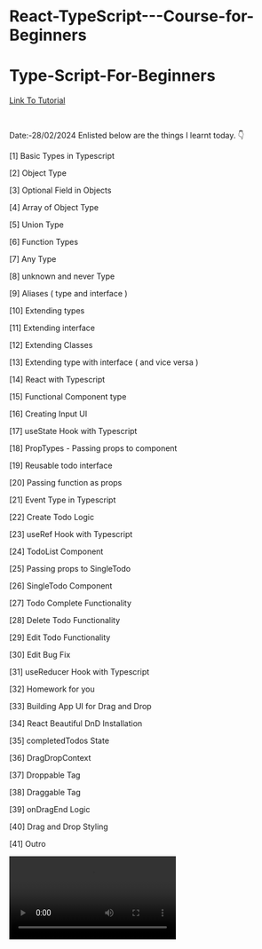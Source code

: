 # React-TypeScript---Course-for-Beginners



# Type-Script-For-Beginners

<a href = "https://www.youtube.com/watch?v=FJDVKeh7RJI"> Link To Tutorial </a>

<br>

Date:-28/02/2024
Enlisted below are the things I learnt today. 👇
<br>


[1] Basic Types in Typescript
<br>

[2] Object Type
<br>

[3] Optional Field in Objects
<br>

[4] Array of Object Type
<br>

[5] Union Type
<br>

[6] Function Types
<br>

[7] Any Type
<br>

[8] unknown and never Type
<br>

[9] Aliases ( type and interface )
<br>

[10] Extending types
<br>

[11] Extending interface
<br>

[12] Extending Classes
<br>

[13] Extending type with interface ( and vice versa )
<br>

[14] React with Typescript
<br>

[15] Functional Component type
<br>

[16] Creating Input UI
<br>

[17] useState Hook with Typescript
<br>

[18] PropTypes - Passing props to component
<br>

[19] Reusable todo interface
<br>

[20] Passing function as props
<br>

[21] Event Type in Typescript
<br>

[22] Create Todo Logic
<br>

[23] useRef Hook with Typescript
<br>

[24] TodoList Component
<br>

[25] Passing props to SingleTodo
<br>

[26] SingleTodo Component
<br>

[27] Todo Complete Functionality
<br>

[28] Delete Todo Functionality
<br>

[29] Edit Todo Functionality
<br>

[30] Edit Bug Fix
<br>

[31] useReducer Hook with Typescript
<br>

[32] Homework for you
<br>

[33] Building App UI for Drag and Drop
<br>

[34] React Beautiful DnD Installation
<br>

[35] completedTodos State
<br>

[36] DragDropContext
<br>

[37] Droppable Tag
<br>

[38] Draggable Tag
<br>

[39] onDragEnd Logic
<br>

[40] Drag and Drop Styling
<br>

[41] Outro
<br>

<video controls src="2024-03-01-14-52-29.mp4" title="Title"></video>
